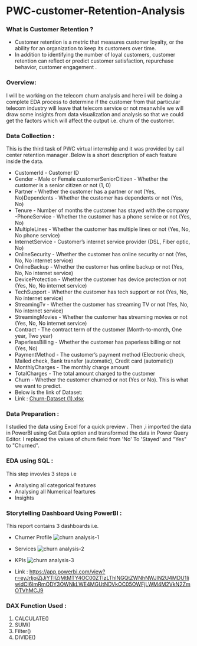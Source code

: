 # PWC-customer-Retention-Analysis
### What is Customer Retention ?
- Customer retention is a metric that measures customer loyalty, or the ability for an organization to keep its customers over time.
- In addition to identifying the number of loyal customers, customer retention can reflect or predict customer satisfaction, repurchase behavior, customer engagement .
### Overview:
I will be working on the telecom churn analysis and here i will be doing a complete EDA process to determine if the customer from that particular telecom industry will leave that telecom service or not meanwhile we will draw some insights from data visualization and analysis so that we could get the factors which will affect the output i.e. churn of the customer.
### Data Collection :
This is the third task of PWC virtual internship  and it was provided by call center retention manager .Below is a short description of each feature inside the data.
- CustomerId - Customer ID
- Gender - Male or Female customerSeniorCitizen - Whether the customer is a senior citizen or not (1, 0)
- Partner - Whether the customer has a partner or not (Yes, No)Dependents - Whether the customer has dependents or not (Yes, No)
- Tenure - Number of months the customer has stayed with the company
-PhoneService - Whether the customer has a phone service or not (Yes, No)
- MultipleLines - Whether the customer has multiple lines or not (Yes, No, No phone service)
- InternetService - Customer’s internet service provider (DSL, Fiber optic, No)
- OnlineSecurity - Whether the customer has online security or not (Yes, No, No internet service)
- OnlineBackup - Whether the customer has online backup or not (Yes, No, No internet service)
- DeviceProtection - Whether the customer has device protection or not (Yes, No, No internet service)
- TechSupport - Whether the customer has tech support or not (Yes, No, No internet service)
- StreamingTv - Whether the customer has streaming TV or not (Yes, No, No internet service)
- StreamingMovies - Whether the customer has streaming movies or not (Yes, No, No internet service)
- Contract - The contract term of the customer (Month-to-month, One year, Two year)
- PaperlessBilling - Whether the customer has paperless billing or not (Yes, No)
- PaymentMethod - The customer’s payment method (Electronic check, Mailed check, Bank transfer (automatic), Credit card (automatic))
- MonthlyCharges - The monthly charge amount
- TotalCharges - The total amount charged to the customer
- Churn - Whether the customer churned or not (Yes or No). This is what we want to predict.
- Below is the link of Dataset:
- Link : [Churn-Dataset (1).xlsx](https://github.com/mausumi45/PWC-customer-churn-Analysis/files/10328362/Churn-Dataset.1.xlsx)
### Data Preparation :
I studied the data using Excel for a quick preview . Then ,i imported the data in PowerBI using Get Data option and transformed the data in Power Query Editor.
I replaced the values of churn field from 'No' To 'Stayed' and "Yes" to "Churned".


### EDA using SQL :
 This step invovles 3 steps i.e
 - Analysing all categorical features 
 - Analysing all Numerical feartures
 -  Insights 
 ### Storytelling Dashboard Using PowerBI :
   This report contains 3 dashboards i.e.
   - Churner Profile
   ![churn analysis-1](https://user-images.githubusercontent.com/98810351/210702905-1846a5ca-340a-4cad-b120-7bca6fb08533.jpg)

   - Services
   ![churn analysis-2](https://user-images.githubusercontent.com/98810351/210703084-3869a8e7-464e-4ddd-a179-e8c7d7388df4.jpg)

   - KPIs
   ![churn analysis-3](https://user-images.githubusercontent.com/98810351/210703320-59c40ff9-9ae4-4742-8b47-e018f801e5a5.jpg)

   - Link : https://app.powerbi.com/view?r=eyJrIjoiZjJiYTllZjMtMTY4OC00ZTIzLThlNGQtZWNhNWJlN2U4MDU1IiwidCI6ImRmODY3OWNkLWE4MGUtNDVkOC05OWFjLWM4M2VkN2ZmOTVhMCJ9
     
 ### DAX Function Used :
 1. CALCULATE()
 2. SUM()
 3. Filter()
 4. DIVIDE()
 
